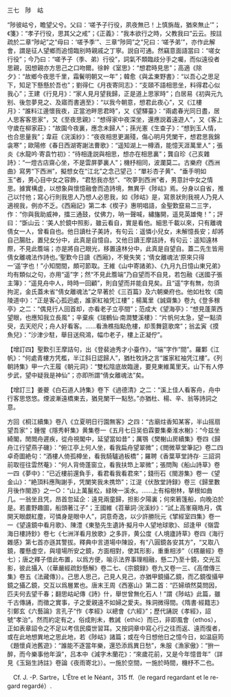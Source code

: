 三七　陟　岵

“陟彼岵兮，瞻望父兮。父曰：‘嗟予子行役，夙夜無已！上慎旃哉，猶來無止’”；《箋》：“孝子行役，思其父之戒”；《正義》：“我本欲行之時，父教我曰”云云。按註疏於二章“陟屺”之“母曰：‘嗟予季’”、三章“陟岡”之“兄曰：‘嗟予弟’”，亦作此解會，謂是征人望鄉而追憶臨别時親戚之丁寧。説自可通。然竊意面語當曰：“嗟女行役”；今乃曰：“嗟予子（季、弟）行役”，詞氣不類臨歧分手之囑，而似遠役者思親，因想親亦方思己之口吻爾。徐幹《室思》：“想君時見思”；高適《除夕》：“故鄉今夜思千里，霜鬢明朝又一年”；韓愈《與孟東野書》：“以吾心之思足下，知足下懸懸於吾也”；劉得仁《月夜寄同志》：“支頤不語相思坐，料得君心似我心”；王建《行見月》：“家人見月望我歸，正是道上思家時”；白居易《初與元九别、後忽夢見之、及寤而書適至》：“以我今朝意，想君此夜心”，又《江樓月》：“誰料江邊懷我夜，正當池畔思君時”，又《望驛臺》：“兩處春光同日盡，居人思客客思家”，又《至夜思親》：“想得家中夜深坐，還應説着遠遊人”，又《客上守歲在柳家莊》：“故園今夜裏，應念未歸人”；孫光憲《生查子》：“想到玉人情，也合思量我”；韋莊《浣溪紗》：“夜夜相思更漏殘，傷心明月凭闌干，想君思我錦衾寒”；歐陽修《春日西湖寄謝法曹歌》：“遥知湖上一樽酒，能憶天涯萬里人”；張炎《水龍吟·寄袁竹初》：“待相逢説與相思，想亦在相思裏”；龔自珍《己亥雜詩》：“一燈古店齋心坐，不是雲屏夢裏人”；機杼相同，波瀾莫二。古樂府《西洲曲》寫男“下西洲”，擬想女在“江北”之念己望己：“單衫杏子黄”、“垂手明如玉”者，男心目中女之容飾，“君愁我亦愁”、“吹夢到西洲”者，男意計中女之情思。據實構虚，以想象與懷憶融會而造詩境，無異乎《陟岵》焉。分身以自省，推己以忖他；寫心行則我思人乃想人必思我，如《陟岵》是，寫景狀則我視人乃見人適視我，例亦不乏。《西廂記》第二本《楔子》惠明唱語，金聖歎竄易二三字，作：“你與我助威神，擂三通鼓，仗佛力，呐一聲喊，繡旛開，遥見英雄俺！”；評曰：“斲山云：‘美人於鏡中照影，雖云看自，實是看他。細思千載以來，只有離魂倩女一人，曾看自也。他日讀杜子美詩，有句云：遥憐小兒女，未解憶長安；却將自己腸肚，置兒女分中，此真是自憶自。又他日讀王摩詰詩，有句云：遥知遠林際，不見此簷端；亦是將自己眼光，移置遠林分中，此真是自望自。蓋二先生皆用倩女離魂法作詩也。’聖歎今日讀《西廂》，不覺失笑；‘倩女離魂法’原來只得一‘遥’字也！”小知間間，頗可節取。王維《山中寄諸弟》、《九月九日憶山東兄弟》均有類似之句，亦用“遥”字；然“不見此簷端”乃自望而不自見，若包融《送國子張主簿》：“遥見舟中人，時時一回顧”，則自望而并能自見矣。且“遥”字有無，勿須拘泥，金氏蓋未省“倩女離魂法”之早著於《三百篇》及六朝樂府也。他如杜牧《南陵道中》：“正是客心孤迥處，誰家紅袖凭江樓”；楊萬里《誠齋集》卷九《登多稼亭》之二：“偶見行人回首却，亦看老子立亭間”；范成大《望海亭》：“想見蓬萊西望眼，也應知我立長風”；辛棄疾《瑞鶴仙·南澗雙溪樓》：“片帆何太急，望一點須臾，去天咫尺；舟人好看客。……看漁樵指點危樓，却羡舞筵歌席”；翁孟寅《摸魚兒》：“沙津少駐，舉目送飛鴻，幅巾老子，樓上正凝佇”。

【增訂四】聖歎引王摩詰句，出《登裴迪秀才小臺作》，“端”字作“間”。羅鄴《江帆》：“何處青樓方凭檻，半江斜日認歸人”，猶杜牧詩之言“誰家紅袖凭江樓”。《列朝詩集》甲一六王履《朝元洞》：“雙松陰底故臨邊，要見東維萬里天。山下有人停步武，望中疑我是神仙”；亦即所謂“倩女離魂法”矣。

【增訂三】姜夔《白石道人詩集》卷下《過德清》之二：“溪上佳人看客舟，舟中行客思悠悠。煙波漸遠橋東去，猶見闌干一點愁。”亦猶杜、楊、辛、翁等詩詞之意。

方回《桐江續集》卷八《立夏明日行園無客》之四：“古廟炷香知某客，半山摇扇望吾家”；鍾惺《隱秀軒集》黄集卷一《五月七日吴伯霖要集秦淮水榭》：“今兹坐綺閣，閒閲舟遲疾，從舟視閣中，延望當如昔”；厲鶚《樊榭山房續集》卷四《歸舟江行望燕子磯》：“俯江亭上何人坐，看我扁舟望翠微”；《閲微草堂筆記》卷二四卓奇圖絶句：“酒樓人倚孤樽坐，看我騎驢過板橋”；羅聘《香葉草堂詩存·
三詔洞前取徑往雲然菴》：“何人背倚蓬窗立，看我扶笻上翠微”；張問陶《船山詩草》卷一四《夢中》：“已近樓前還負手，看君看我看君來”；錢衎石《閩游集》卷一《望金山》：“絶頂料應陶謝手，凭闌笑我未携笻”；江湜《伏敔堂詩録》卷三《歸里數月後作閩游》之一○：“山上萬鬣松，緑映一溪水。……上有榕樹林，拏根如曲几。一翁坐且凭，昂首忽延企：遠見兩童歸，担影夕陽裏；何來箬篷船，向晚泊於是。若畫野趣圖，船頭著江子”；王國維《苕華詞·浣溪紗》：“試上高峯窺皓月，偶開天眼覷紅塵，可憐身是眼中人”，詞意奇逸，以少許勝阮元《揅經室四集》卷一一《望遠鏡中看月歌》、陳澧《東塾先生遺詩·擬月中人望地球歌》、邱逢甲《嶺雲海日樓詩鈔》卷七《七洲洋看月放歌》之多許，黄公度《人境廬詩草》卷四《海行雜感》第七首亦遜其警拔。釋典中言道場中陳設，有“八圓鏡各安其方”，“又取八鏡，覆懸虚空，與壇場所安之鏡，方面相對，使其形影，重重相涉”（《楞嚴經》卷七）；唐之釋子借此布置，以爲方便，喻示法界事理相融，懸二乃至十鏡，交光互影，彼此攝入（《華嚴經疏鈔懸解》卷二七、《宗鏡録》卷九又卷一三、《高僧傳三集》卷五《法藏傳》）。己思人思己，己見人見己，亦猶甲鏡攝乙鏡，而乙鏡復攝甲鏡之攝乙鏡，交互以爲層累也。唐末王周《西塞山》第二首：“匹婦頑然莫問因，匹夫何去望千春；翻思岵屺傳《詩》什，舉世曾無化石人！”謂《陟岵》此篇，雖千古傳誦，而徵之實事，子之愛親遠不如婦之愛夫。殊洞微得間。《隋書·經籍志》引鄭玄《六藝論》言孔子“作《孝經》以總會《六經》”；歷代誦説《孝經》，詔號“孝治”。然而約定有之，俗成則未，教誡（ethic）而已，非即風會（ethos），正如表章詔令之不足以考信民瘼世習耳。又按詞章中寫心行之往而返、遠而復者，或在此地想異地之思此地，若《陟岵》諸篇；或在今日想他日之憶今日，如温庭筠《題懷貞池舊遊》：“誰能不逐當年樂，還恐添爲異日愁”，朱服《漁家傲》：“拚一醉，而今樂事他年淚”，吕本中《減字木蘭花》：“來歲花前，又是今年憶昔年”（詳見《玉谿生詩註》卷論《夜雨寄北》）。一施於空間，一施於時間，機杼不二也。







　Cf. J. -P. Sartre，L’Être et le Néant，315 ff.（le regard regardant et le re-
gard regardé）.